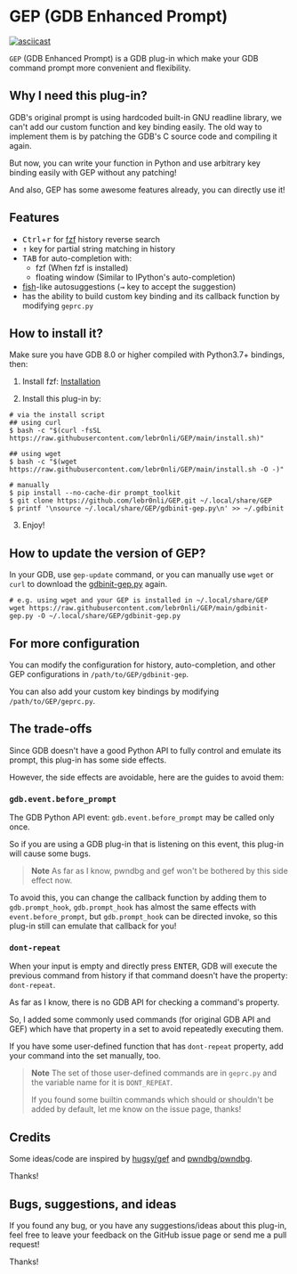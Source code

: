# GEP (GDB Enhanced Prompt)

[![asciicast](https://asciinema.org/a/TJiEkHv3cqieR0XizG41uOg93.svg)](https://asciinema.org/a/TJiEkHv3cqieR0XizG41uOg93)

`GEP` (GDB Enhanced Prompt) is a GDB plug-in which make your GDB command prompt more convenient and flexibility.

## Why I need this plug-in?

GDB's original prompt is using hardcoded built-in GNU readline library, we can't add our custom function and key binding
easily. The old way to implement them is by patching the GDB's C source code and compiling it again.

But now, you can write your function in Python and use arbitrary key binding easily with GEP without any patching!

And also, GEP has some awesome features already, you can directly use it!

## Features

- <kbd>Ctrl</kbd>+<kbd>r</kbd> for [fzf](https://github.com/junegunn/fzf) history reverse search
- <kbd>↑</kbd> key for partial string matching in history
- <kbd>TAB</kbd> for auto-completion with:
  - fzf (When fzf is installed)
  - floating window (Similar to IPython's auto-completion)
- [fish](https://fishshell.com)-like autosuggestions (<kbd>→</kbd> key to accept the suggestion)
- has the ability to build custom key binding and its callback function by modifying `geprc.py`

## How to install it?

Make sure you have GDB 8.0 or higher compiled with Python3.7+ bindings, then:

1. Install fzf: [Installation](https://github.com/junegunn/fzf#installation)

2. Install this plug-in by:

```shell
# via the install script
## using curl
$ bash -c "$(curl -fsSL https://raw.githubusercontent.com/lebr0nli/GEP/main/install.sh)"

## using wget
$ bash -c "$(wget https://raw.githubusercontent.com/lebr0nli/GEP/main/install.sh -O -)"

# manually
$ pip install --no-cache-dir prompt_toolkit
$ git clone https://github.com/lebr0nli/GEP.git ~/.local/share/GEP
$ printf '\nsource ~/.local/share/GEP/gdbinit-gep.py\n' >> ~/.gdbinit
```

3. Enjoy!

## How to update the version of GEP?

In your GDB, use `gep-update` command, or you can manually use `wget` or `curl` to download the [gdbinit-gep.py](./gdbinit-gep.py) again.

```shell
# e.g. using wget and your GEP is installed in ~/.local/share/GEP
wget https://raw.githubusercontent.com/lebr0nli/GEP/main/gdbinit-gep.py -O ~/.local/share/GEP/gdbinit-gep.py
```

## For more configuration

You can modify the configuration for history, auto-completion, and other GEP configurations in `/path/to/GEP/gdbinit-gep`.

You can also add your custom key bindings by modifying `/path/to/GEP/geprc.py`.

## The trade-offs

Since GDB doesn't have a good Python API to fully control and emulate its prompt, this plug-in has some side
effects.

However, the side effects are avoidable, here are the guides to avoid them:

### `gdb.event.before_prompt`

The GDB Python API event: `gdb.event.before_prompt` may be called only once.

So if you are using a GDB plug-in that is listening on this event, this plug-in will cause some bugs.

> **Note**
> As far as I know, pwndbg and gef won't be bothered by this side effect now.

To avoid this, you can change the callback function by adding them to `gdb.prompt_hook`, `gdb.prompt_hook` has almost
the same effects with `event.before_prompt`, but `gdb.prompt_hook` can be directed invoke, so this plug-in still can
emulate that callback for you!

### `dont-repeat`

When your input is empty and directly press <kbd>ENTER</kbd>, GDB will execute the previous command from history if that command
doesn't have the property: `dont-repeat`.

As far as I know, there is no GDB API for checking a command's property.

So, I added some commonly used commands (for original GDB API and GEF) which have that property in a set to avoid
repeatedly executing them.

If you have some user-defined function that has `dont-repeat` property, add your command into the set manually, too.

> **Note**
> The set of those user-defined commands are in `geprc.py` and the variable name for it is `DONT_REPEAT`.
>
> If you found some builtin commands which should or shouldn't be added by default, let me know on the issue page, thanks!

## Credits

Some ideas/code are inspired by [hugsy/gef](https://github.com/hugsy/gef) and [pwndbg/pwndbg](https://github.com/pwndbg/pwndbg).

Thanks!

## Bugs, suggestions, and ideas

If you found any bug, or you have any suggestions/ideas about this plug-in, feel free to leave your feedback on the
GitHub issue page or send me a pull request!

Thanks!
